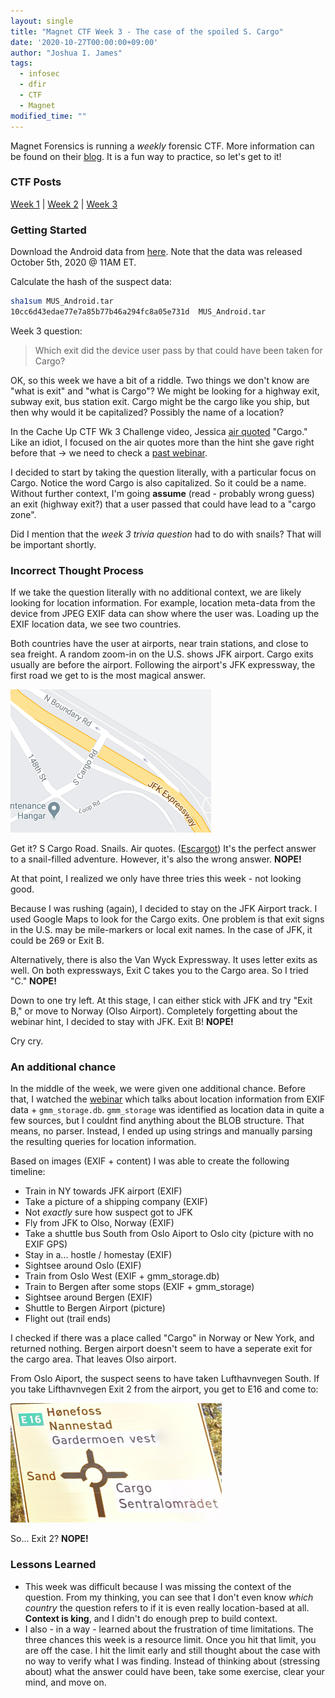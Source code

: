 ```yaml
---
layout: single
title: "Magnet CTF Week 3 - The case of the spoiled S. Cargo"
date: '2020-10-27T00:00:00+09:00'
author: "Joshua I. James"
tags:
  - infosec
  - dfir
  - CTF
  - Magnet
modified_time: ""
---
```

Magnet Forensics is running a *weekly* forensic CTF. More information can be found on their [blog](https://www.magnetforensics.com/blog/magnet-weekly-ctf-challenge/). It is a fun way to practice, so let's get to it!

### CTF Posts

[Week 1](https://dfir.science/2020/10/Magnet-CTF-Week-1-Timestamps-of-doom.html) | [Week 2](https://dfir.science/2020/10/Magnet-CTF-Week-2-URLs-in-Pictures-in-Pictures.html) | [Week 3](https://dfir.science/2020/10/Magnet-CTF-Week-3-Failed-connections.html)

### Getting Started

Download the Android data from [here](https://drive.google.com/file/d/1tVTppe4-3Hykug7NrOJrBJT4OXuNOiDO/view?usp=sharing). Note that the data was released October 5th, 2020 @ 11AM ET.

Calculate the hash of the suspect data:
```bash
sha1sum MUS_Android.tar 
10cc6d43edae77e7a85b77b46a294fc8a05e731d  MUS_Android.tar
```

Week 3 question:

> Which exit did the device user pass by that could have been taken for Cargo?

OK, so this week we have a bit of a riddle. Two things we don't know are "what is exit" and "what is Cargo"? We might be looking for a highway exit, subway exit, bus station exit. Cargo might be the cargo like you ship, but then why would it be capitalized? Possibly the name of a location?

In the Cache Up CTF Wk 3 Challenge video, Jessica [air quoted](https://youtu.be/DMzs5YzyABc?t=623) "Cargo." Like an idiot, I focused on the air quotes more than the hint she gave right before that -> we need to check a [past webinar](https://www.magnetforensics.com/resources/mobile-artifact-comparison-webinar-recording-oct-7/).

I decided to start by taking the question literally, with a particular focus on Cargo. Notice the word Cargo is also capitalized. So it could be a name. Without further context, I'm going **assume** (read - probably wrong guess) an exit (highway exit?) that a user passed that could have lead to a "cargo zone".

Did I mention that the *week 3 trivia question* had to do with snails? That will be important shortly.

### Incorrect Thought Process

If we take the question literally with no additional context, we are likely looking for location information. For example, location meta-data from the device from JPEG EXIF data can show where the user was. Loading up the EXIF location data, we see two countries.

Both countries have the user at airports, near train stations, and close to sea freight. A random zoom-in on the U.S. shows JFK airport. Cargo exits usually are before the airport. Following the airport's JFK expressway, the first road we get to is the most magical answer.

![S Cargo Rd.](/assets/images/posts/2020SCargo.png)

Get it? S Cargo Road. Snails. Air quotes. ([Escargot](https://en.wikipedia.org/wiki/Escargot)) It's the perfect answer to a snail-filled adventure. However, it's also the wrong answer. **NOPE!**

At that point, I realized we only have three tries this week - not looking good.

Because I was rushing (again), I decided to stay on the JFK Airport track. I used Google Maps to look for the Cargo exits. One problem is that exit signs in the U.S. may be mile-markers or local exit names. In the case of JFK, it could be 269 or Exit B.

Alternatively, there is also the Van Wyck Expressway. It uses letter exits as well. On both expressways, Exit C takes you to the Cargo area. So I tried "C." **NOPE!**

Down to one try left. At this stage, I can either stick with JFK and try "Exit B," or move to Norway (Olso Airport). Completely forgetting about the webinar hint, I decided to stay with JFK. Exit B! **NOPE!**

Cry cry.

### An additional chance

In the middle of the week, we were given one additional chance. Before that, I watched the [webinar](https://www.magnetforensics.com/resources/mobile-artifact-comparison-webinar-recording-oct-7/) which talks about location information from EXIF data + ```gmm_storage.db```. ```gmm_storage``` was identified as location data in quite a few sources, but I couldnt find anything about the BLOB structure. That means, no parser. Instead, I ended up using strings and manually parsing the resulting queries for location information.

Based on images (EXIF + content) I was able to create the following timeline:

* Train in NY towards JFK airport (EXIF)
* Take a picture of a shipping company (EXIF)
* Not *exactly* sure how suspect got to JFK
* Fly from JFK to Olso, Norway (EXIF)
* Take a shuttle bus South from Oslo Aiport to Oslo city (picture with no EXIF GPS)
* Stay in a... hostle / homestay (EXIF)
* Sightsee around Oslo (EXIF)
* Train from Oslo West (EXIF + gmm_storage.db)
* Train to Bergen after some stops (EXIF + gmm_storage)
* Sightsee around Bergen (EXIF)
* Shuttle to Bergen Airport (picture)
* Flight out (trail ends)

I checked if there was a place called "Cargo" in Norway or New York, and returned nothing. Bergen airport doesn't seem to have a seperate exit for the cargo area. That leaves Olso airport.

From Oslo Aiport, the suspect seens to have taken Lufthavnvegen South. If you take Lifthavnvegen Exit 2 from the airport, you get to E16 and come to:

![Cargo](/assets/images/posts/2020Cargo.png)

So... Exit 2? **NOPE!**

### Lessons Learned

* This week was difficult because I was missing the context of the question. From my thinking, you can see that I don't even know *which country* the question refers to if it is even really location-based at all. **Context is king**, and I didn't do enough prep to build context.
* I also - in a way - learned about the frustration of time limitations. The three chances this week is a resource limit. Once you hit that limit, you are off the case. I hit the limit early and still thought about the case with no way to verify what I was finding. Instead of thinking about (stressing about) what the answer could have been, take some exercise, clear your mind, and move on.

